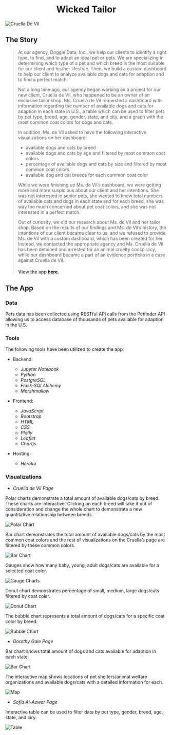 # <div align="center">Wicked Tailor</div>
![Cruella De Vil](cruella.jpg)

## The Story
> At our agency, Doggie Data, Inc., we help our clients to identify a right type, to find, and to adapt an ideal pet or pets. We are specializing in determining which type of a pet and which breed is the most suitable for our client and his/her lifestyle. Then, we build a custom dashboard to help our client to analyze available dogs and cats for adaption and to find a perfect match.
>
>Not a long time ago, our agency began working on a project for our new client, Cruella de Vil, who happened to be an owner of an exclusive tailor shop. Ms. Cruella de Vil requested a dashboard with information regarding the number of available dogs and cats for adaption in each state in U.S., a table which can be used to filter pets by pet type, breed, age, gender, state, and city, and a graph with the most common coat colors for dogs and cats.
>
>In addition, Ms. de Vil asked to have the following interactive visualizations on her dashboard:
>+ available dogs and cats by breed
>+ available dogs and cats by age and filtered by most common coat colors 
>+ percentage of available dogs and cats by size and filtered by most common coat colors
>+ available dog and cat breeds for each common coat color
>
>While we were finishing up Ms. de Vil’s dashboard, we were getting more and more suspicious about our client and her intentions. She was not interested in senior pets, she wanted to know total numbers of available cats and dogs in each state and for each breed, she was way too much concerned about pet coat colors, and she was not interested in a perfect match.
>
>Out of curiosity, we did our research about Ms. de Vil and her tailor shop. Based on the results of our findings and Ms. de Vil’s history, the intentions of our client became clear to us, and we refused to provide Ms. de Vil with a custom dashboard, which has been created for her. Instead, we contacted the appropriate agency and Ms. Cruella de Vil has been detained and arrested for an animal cruelty conspiracy, while our dashboard became a part of an evidence portfolio in a case against Cruella de Vil.
>
>#### View the app [here](https://unc-project-2.herokuapp.com/).

## The App

### Data

Pets data has been collected using RESTful API calls from the Petfinder API allowing us to access database of thousands of pets available for adaption in the U.S.

### Tools

The following tools have been utilized to create the app:

+ Backend:
  - *Jupyter Notebook*
  - *Python*
  - *PostgreSQL*
  - *Flask-SQLAlchemy* 
  - *Marshmallow*
  
+ Frontend:
  - *JavaScript*
  - *Bootstrap*
  - *HTML*
  - *CSS*
  - *Plotly*
  - *Leaflet*
  - *Chartjs*
  
+ Hosting:
  - *Heroku*

### Visualizations

- *Cruella de Vil Page*

Polar charts demonstrate a total amount of available dogs/cats by breed. These charts are interactive. Clicking on each breed will take it out of consideration and change the     whole chart to demonstrate a new quantitative relationship between breeds.

![Polar Chart](img/polar.png)


Bar chart demonstrates the total amount of available dogs/cats by the most common coat colors and the rest of visualizations on the Cruella’s page are filtered by these common    colors.

![Bar Chart](img/bar.png)

Gauges show how many baby, young, adult dogs/cats are available for a selected coat color.

![Gauge Charts](img/gauges.png)

Donut chart demonstrates percentage of small, medium, large dogs/cats filtered by coat colar.

![Donut Chart](img/donut.png)

The bubble chart represents a total amount of dogs/cats for a specific coat color by breed.

![Bubble Chart](img/bubble.png)

- *Dorothy Gale Page*

Bar chart shows total amount of dogs and cats available for adaption in each state.

![Bar Chart](img/bars.png)

The interactive map shows locations of pet shelters/animal welfare organizations and available dogs/cats with a detailed information for each. 

![Map](img/map.png)

- *Sofia Al-Azwar Page*

Interactive table can be used to filter data by pet type, gender, breed, age, state, and ciry.

![Table](img/table.png)

